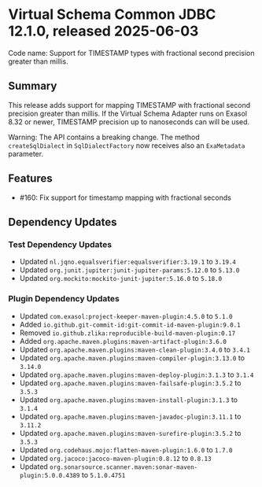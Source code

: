 # Virtual Schema Common JDBC 12.1.0, released 2025-06-03

Code name: Support for TIMESTAMP types with fractional second precision greater than millis.

## Summary

This release adds support for mapping TIMESTAMP with fractional second precision greater than millis.
If the Virtual Schema Adapter runs on Exasol 8.32 or newer, TIMESTAMP precision up to nanoseconds can will be used.

Warning: The API contains a breaking change. The method `createSqlDialect` in `SqlDialectFactory` now receives also
an `ExaMetadata` parameter.

## Features

* #160: Fix support for timestamp mapping with fractional seconds

## Dependency Updates

### Test Dependency Updates

* Updated `nl.jqno.equalsverifier:equalsverifier:3.19.1` to `3.19.4`
* Updated `org.junit.jupiter:junit-jupiter-params:5.12.0` to `5.13.0`
* Updated `org.mockito:mockito-junit-jupiter:5.16.0` to `5.18.0`

### Plugin Dependency Updates

* Updated `com.exasol:project-keeper-maven-plugin:4.5.0` to `5.1.0`
* Added `io.github.git-commit-id:git-commit-id-maven-plugin:9.0.1`
* Removed `io.github.zlika:reproducible-build-maven-plugin:0.17`
* Added `org.apache.maven.plugins:maven-artifact-plugin:3.6.0`
* Updated `org.apache.maven.plugins:maven-clean-plugin:3.4.0` to `3.4.1`
* Updated `org.apache.maven.plugins:maven-compiler-plugin:3.13.0` to `3.14.0`
* Updated `org.apache.maven.plugins:maven-deploy-plugin:3.1.3` to `3.1.4`
* Updated `org.apache.maven.plugins:maven-failsafe-plugin:3.5.2` to `3.5.3`
* Updated `org.apache.maven.plugins:maven-install-plugin:3.1.3` to `3.1.4`
* Updated `org.apache.maven.plugins:maven-javadoc-plugin:3.11.1` to `3.11.2`
* Updated `org.apache.maven.plugins:maven-surefire-plugin:3.5.2` to `3.5.3`
* Updated `org.codehaus.mojo:flatten-maven-plugin:1.6.0` to `1.7.0`
* Updated `org.jacoco:jacoco-maven-plugin:0.8.12` to `0.8.13`
* Updated `org.sonarsource.scanner.maven:sonar-maven-plugin:5.0.0.4389` to `5.1.0.4751`

